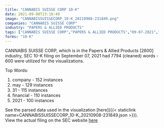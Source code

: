 ```yaml
---
title: "CANNABIS SUISSE CORP 10-K"
date: 2021-09-08T23:18:49
image: "CANNABISSUISSECORP_10-K_20210908-231849.png"
companies: "CANNABIS SUISSE CORP"
industry: "PAPERS & ALLIED PRODUCTS"
tags: ["CANNABIS SUISSE CORP","PAPERS & ALLIED PRODUCTS","09-07-2021","10-K"]
forms: "10-K"
---
```

CANNABIS SUISSE CORP, which is in the Papers & Allied Products [2600] industry, SEC 10-K filing on September 07, 2021 had 7794 (cleaned) words - 600 were utilized for the visualizations.

Top Words:
1. company - 152 instances
2. may - 129 instances
3. 31 - 115 instances
4. financial - 110 instances
5. 2021 - 100 instances


See the parsed data used in the visualization [here]({{< staticlink name=CANNABISSUISSECORP_10-K_20210908-231849.json >}}).  
View the actual filing on the SEC website [here](https://www.sec.gov/Archives/edgar/data/1680132/0001680132-21-000022.txt)